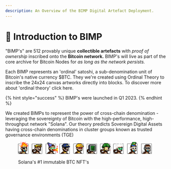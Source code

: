 ```yaml
---
description: An Overview of the BIMP Digital Artefact Deployment.
---
```


# 👋 Introduction to BIMP

"BIMP's" are 512 provably unique **collectible artefacts** with _proof of ownership_ inscribed onto the **Bitcoin network.** BIMP's will live as part of the core archive for Bitcoin Nodes for _as long as the network persists._&#x20;

Each BIMP represents an 'ordinal' satoshi, a sub-denomination unit of Bitcoin's native currency $BTC. They we're created using Ordinal Theory to inscribe the 24x24 canvas artworks directly into blocks. To discover more about 'ordinal theory' click here.&#x20;

{% hint style="success" %}
BIMP's were launched in Q1 2023.
{% endhint %}

We created BIMPs to represent the power of cross-chain denomination - leveraging the sovereignty of Bitcoin with the high-performance, high-throughput network "Solana". Our theory predicts Sovereign Digital Assets having cross-chain denominations in cluster groups known as trusted governance environments (TGE)&#x20;

<figure><img src=".gitbook/assets/Group 75.png" alt=""><figcaption><p>Solana's #1 immutable BTC NFT's</p></figcaption></figure>

